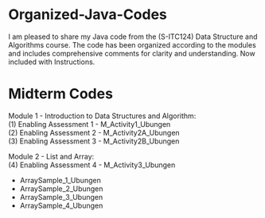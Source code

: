 # Organized-Java-Codes
I am pleased to share my Java code from the (S-ITC124) Data Structure and Algorithms course. The code has been organized according to the modules and includes comprehensive comments for clarity and understanding. Now included with Instructions.

# Midterm Codes 

Module 1 - Introduction to Data Structures and Algorithm: <br />
(1) Enabling Assessment 1 - M_Activity1_Ubungen <br />
(2) Enabling Assessment 2 - M_Activity2A_Ubungen <br />
(3) Enabling Assessment 3 - M_Activity2B_Ubungen <br />

Module 2 - List and Array: <br />
(4) Enabling Assessment 4 - M_Activity3_Ubungen <br />
  - ArraySample_1_Ubungen <br />
  - ArraySample_2_Ubungen <br />
  - ArraySample_3_Ubungen <br />
  - ArraySample_4_Ubungen <br />
